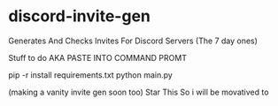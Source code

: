 # discord-invite-gen
Generates And Checks Invites For Discord Servers (The 7 day ones)

Stuff to do AKA PASTE INTO COMMAND PROMT

pip -r install requirements.txt
python main.py

(making a vanity invite gen soon too) Star This So i will be movatived to
